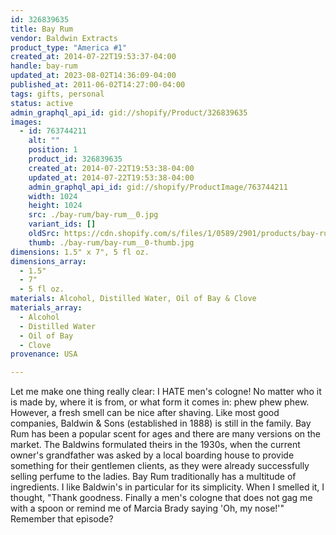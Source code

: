 ```yaml
---
id: 326839635
title: Bay Rum
vendor: Baldwin Extracts
product_type: "America #1"
created_at: 2014-07-22T19:53:37-04:00
handle: bay-rum
updated_at: 2023-08-02T14:36:09-04:00
published_at: 2011-06-02T14:27:00-04:00
tags: gifts, personal
status: active
admin_graphql_api_id: gid://shopify/Product/326839635
images:
  - id: 763744211
    alt: ""
    position: 1
    product_id: 326839635
    created_at: 2014-07-22T19:53:38-04:00
    updated_at: 2014-07-22T19:53:38-04:00
    admin_graphql_api_id: gid://shopify/ProductImage/763744211
    width: 1024
    height: 1024
    src: ./bay-rum/bay-rum__0.jpg
    variant_ids: []
    oldSrc: https://cdn.shopify.com/s/files/1/0589/2901/products/bay-rum_1.jpeg?v=1406073218
    thumb: ./bay-rum/bay-rum__0-thumb.jpg
dimensions: 1.5" x 7", 5 fl oz.
dimensions_array:
  - 1.5"
  - 7"
  - 5 fl oz.
materials: Alcohol, Distilled Water, Oil of Bay & Clove
materials_array:
  - Alcohol
  - Distilled Water
  - Oil of Bay
  - Clove
provenance: USA

---
```


Let me make one thing really clear: I HATE men's cologne! No matter who it is made by, where it is from, or what form it comes in: phew phew phew. However, a fresh smell can be nice after shaving. Like most good companies, Baldwin & Sons (established in 1888) is still in the family. Bay Rum has been a popular scent for ages and there are many versions on the market. The Baldwins formulated theirs in the 1930s, when the current owner's grandfather was asked by a local boarding house to provide something for their gentlemen clients, as they were already successfully selling perfume to the ladies. Bay Rum traditionally has a multitude of ingredients. I like Baldwin's in particular for its simplicity. When I smelled it, I thought, "Thank goodness. Finally a men's cologne that does not gag me with a spoon or remind me of Marcia Brady saying 'Oh, my nose!'" Remember that episode?
